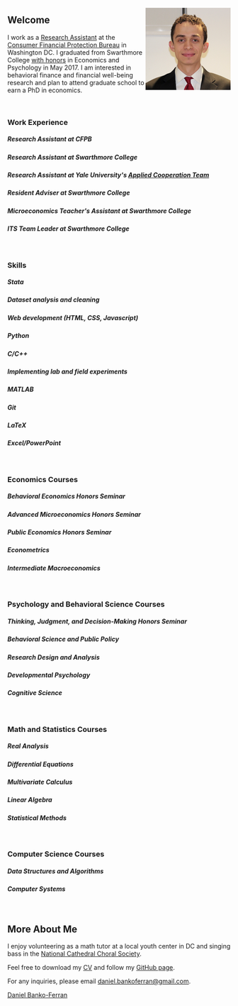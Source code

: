 <p>
<img src="favicons.ico/android-icon-192x192.png" alt="Headshot of Daniel Banko" style="float:right;">
</p>

## Welcome
I work as a [Research Assistant](https://www.consumerfinance.gov/about-us/careers/students-and-graduates/) at the [Consumer Financial Protection Bureau](https://www.consumerfinance.gov/about-us/the-bureau/bureau-structure/research-markets-regulation/) in Washington DC. I graduated from Swarthmore College [with honors](https://www.swarthmore.edu/honors-program) in Economics and Psychology in May 2017. I am interested in behavioral finance and financial well-being research and plan to attend graduate school to earn a PhD in economics.

<br>

### Work Experience
##### Research Assistant at CFPB
##### Research Assistant at Swarthmore College 
##### Research Assistant at Yale University's [Applied Cooperation Team](https://act.yale.edu/people)
##### Resident Adviser at Swarthmore College
##### Microeconomics Teacher's Assistant at Swarthmore College
##### ITS Team Leader at Swarthmore College
<br>

### Skills
##### Stata
##### Dataset analysis and cleaning
##### Web development (HTML, CSS, Javascript)
##### Python
##### C/C++
##### Implementing lab and field experiments
##### MATLAB
##### Git
##### LaTeX
##### Excel/PowerPoint
<br>

### Economics Courses
##### Behavioral Economics Honors Seminar
##### Advanced Microeconomics Honors Seminar
##### Public Economics Honors Seminar
##### Econometrics
##### Intermediate Macroeconomics
<br>

### Psychology and Behavioral Science Courses
##### Thinking, Judgment, and Decision-Making Honors Seminar
##### Behavioral Science and Public Policy
##### Research Design and Analysis
##### Developmental Psychology
##### Cognitive Science
<br>

### Math and Statistics Courses
##### Real Analysis
##### Differential Equations
##### Multivariate Calculus
##### Linear Algebra
##### Statistical Methods
<br>

### Computer Science Courses
##### Data Structures and Algorithms
##### Computer Systems
<br>

## More About Me

I enjoy volunteering as a math tutor at a local youth center in DC and singing bass in the [National Cathedral Choral Society](http://www.cathedralchoralsociety.org/chorus). 

Feel free to download my [CV](https://www.dropbox.com/s/rok02wsilwfyr9w/dbankoResume.docx?dl=0) and follow my [GitHub page](https://github.com/danielbanko).

For any inquiries, please email <a href="mailto:daniel.bankoferran@gmail.com?" target="_top">daniel.bankoferran@gmail.com</a>.

<script type="text/javascript" src="https://platform.linkedin.com/badges/js/profile.js" async defer></script>

<div class="LI-profile-badge" data-version="v1" data-size="medium" data-locale="en_US" data-type="horizontal" data-theme="light" data-vanity="daniel-banko-ferran-4584b951"><a class="LI-simple-link" href='https://www.linkedin.com/in/daniel-banko-ferran-4584b951?trk=profile-badge'>Daniel Banko-Ferran</a></div>
